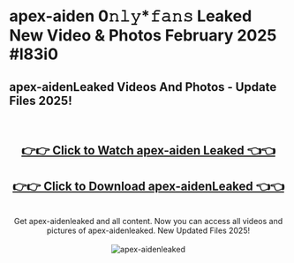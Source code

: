 # apex-aiden 0𝚗𝚕𝚢*𝚏𝚊𝚗𝚜 Leaked New Video & Photos February 2025 #l83i0

<h2>apex-aidenLeaked Videos And Photos - Update Files 2025!</h2>
<br>
<div align="center">
<h2><a href="https://mediaupload.pro?title=apex-aiden&ref=11F" rel="nofollow">👉👉 Click to Watch apex-aiden Leaked 👈👈</a></h2>
<h2><a href="https://mediaupload.pro?title=apex-aiden&ref=11F" rel="nofollow">👉👉 Click to Download apex-aidenLeaked 👈👈</a></h2>
<br>
Get apex-aidenleaked and all content. Now you can access all videos and pictures of apex-aidenleaked. New Updated Files 2025!
<br>
<br>
<a href="https://mediaupload.pro?title=apex-aiden&ref=11F" rel="nofollow" data-target="animated-image.originalLink"><img src="https://i.ibb.co/Gkj2r4b/banner.png" alt="apex-aidenleaked" style="max-width: 100%; display: inline-block;" data-target="animated-image.originalImage"></a>
</div>
<br>

